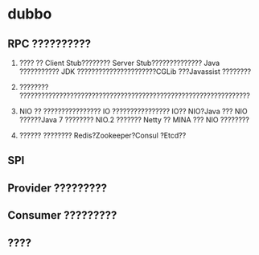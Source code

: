 # dubbo

## RPC ??????????

1. ????
   ?? Client Stub???????? Server Stub?????????????? Java ??????????? JDK ??????????????????????CGLib ???Javassist ????????

2. ????????
   ????????????????????????????????????????????????????????????????

3. NIO ??
   ???????????????? IO ???????????????? IO?? NIO?Java ??? NIO ??????Java 7 ???????? NIO.2 ??????? Netty ?? MINA ??? NIO ????????

4. ??????
   ???????? Redis?Zookeeper?Consul ?Etcd??

## SPI

## Provider ?????????

## Consumer ?????????

## ????
